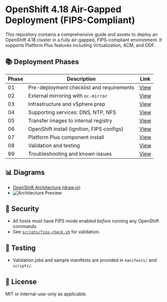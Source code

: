 # OpenShift 4.18 Air-Gapped Deployment (FIPS-Compliant)

This repository contains a comprehensive guide and assets to deploy an OpenShift 4.18 cluster in a fully air-gapped, FIPS-compliant environment. It supports Platform Plus features including Virtualization, ACM, and ODF.

## 📚 Deployment Phases

| Phase | Description | Link |
|-------|-------------|------|
| 01    | Pre-deployment checklist and requirements | [View](deployment/01_prereqs.md) |
| 02    | External mirroring with `oc-mirror` | [View](deployment/02_external-mirroring.md) |
| 03    | Infrastructure and vSphere prep | [View](deployment/03_infra-prep.md) |
| 04    | Supporting services: DNS, NTP, NFS | [View](deployment/04_services.md) |
| 05    | Transfer images to internal registry | [View](deployment/05_image-transfer.md) |
| 06    | OpenShift install (ignition, FIPS configs) | [View](deployment/06_install.md) |
| 07    | Platform Plus component install | [View](deployment/07_post-install.md) |
| 08    | Validation and testing | [View](deployment/08_validation.md) |
| 99    | Troubleshooting and known issues | [View](deployment/99_troubleshooting.md) |

## 📊 Diagrams

- [OpenShift Architecture (draw.io)](diagrams/openshift_arch.drawio)
- ![Architecture Preview](diagrams/openshift_arch.svg)

## 🔐 Security

- All hosts must have FIPS mode enabled _before_ running any OpenShift commands.
- See [`scripts/fips-check.sh`](scripts/fips-check.sh) for validation.

## 🧪 Testing

- Validation jobs and sample manifests are provided in `manifests/` and `scripts/`.

## 📄 License

MIT or internal-use-only as applicable.
